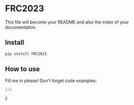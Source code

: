 # FRC2023

<!-- WARNING: THIS FILE WAS AUTOGENERATED! DO NOT EDIT! -->

This file will become your README and also the index of your
documentation.

## Install

``` sh
pip install FRC2023
```

## How to use

Fill me in please! Don’t forget code examples:

``` python
1+1
```

    2
